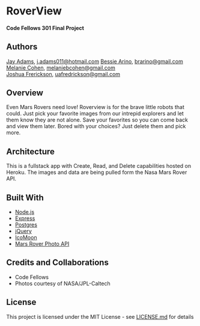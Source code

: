 # RoverView
#### Code Fellows 301 Final Project

## Authors  
[Jay Adams](https://www.linkedin.com/in/jay-adams-3259a7155/), j.adams011@hotmail.com
[Bessie Arino](https://www.linkedin.com/in/bessie-arino-848061158/), brarino@gmail.com  
[Melanie Cohen](https://www.linkedin.com/in/cohenmelanie/), melaniebcohen@gmail.com  
[Joshua Frerickson](https://www.linkedin.com/in/joshua-fredrickson-26567439/), uafredrickson@gmail.com  

## Overview
Even Mars Rovers need love! Roverview is for the brave little robots that could. Just pick your favorite images from our intrepid explorers and let them know they are not alone. Save your favorites so you can come back and view them later. Bored with your choices? Just delete them and pick more.  

## Architecture
This is a fullstack app with Create, Read, and Delete capabilities hosted on Heroku. The images and data are being pulled form the Nasa Mars Rover API.

## Built With
* [Node.js](https://nodejs.org)
* [Express](https://expressjs.com)
* [Postgres](https://www.postgresql.org)
* [jQuery](https://jquery.com)
* [IcoMoon](https://icomoon.io)
* [Mars Rover Photo API](https://api.nasa.gov/api.html#MarsPhotos)

## Credits and Collaborations
* Code Fellows
* Photos courtesy of NASA/JPL-Caltech

## License
This project is licensed under the MIT License - see [LICENSE.md](LICENSE.md) for details
